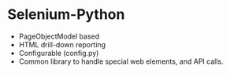 # Selenium-Python
- PageObjectModel based
- HTML drill-down reporting
- Configurable (config.py)
- Common library to handle special web elements, and API calls.
